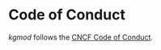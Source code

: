 # Code of Conduct

*kgmod* follows the [CNCF Code of Conduct](https://github.com/cncf/foundation/blob/master/code-of-conduct.md).